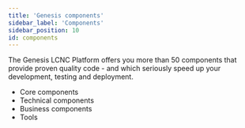 ```yaml
---
title: 'Genesis components'
sidebar_label: 'Components'
sidebar_position: 10
id: components
---
```



The Genesis LCNC Platform offers you more than 50 components that provide proven quality code - and which seriously speed up your development, testing and deployment.

- Core components 
- Technical components
- Business components
- Tools

